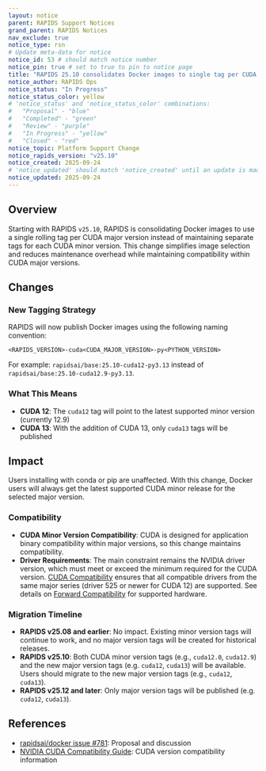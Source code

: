 ```yaml
---
layout: notice
parent: RAPIDS Support Notices
grand_parent: RAPIDS Notices
nav_exclude: true
notice_type: rsn
# Update meta-data for notice
notice_id: 53 # should match notice number
notice_pin: true # set to true to pin to notice page
title: "RAPIDS 25.10 consolidates Docker images to single tag per CUDA major version"
notice_author: RAPIDS Ops
notice_status: "In Progress"
notice_status_color: yellow
# 'notice_status' and 'notice_status_color' combinations:
#   "Proposal" - "blue"
#   "Completed" - "green"
#   "Review" - "purple"
#   "In Progress" - "yellow"
#   "Closed" - "red"
notice_topic: Platform Support Change
notice_rapids_version: "v25.10"
notice_created: 2025-09-24
# 'notice_updated' should match 'notice_created' until an update is made
notice_updated: 2025-09-24
---
```


## Overview

Starting with RAPIDS `v25.10`, RAPIDS is consolidating Docker images to use a single rolling tag per CUDA major version instead of maintaining separate tags for each CUDA minor version. This change simplifies image selection and reduces maintenance overhead while maintaining compatibility within CUDA major versions.

## Changes

### New Tagging Strategy

RAPIDS will now publish Docker images using the following naming convention:

```
<RAPIDS_VERSION>-cuda<CUDA_MAJOR_VERSION>-py<PYTHON_VERSION>
```

For example: `rapidsai/base:25.10-cuda12-py3.13` instead of `rapidsai/base:25.10-cuda12.9-py3.13`.

### What This Means

- **CUDA 12**: The `cuda12` tag will point to the latest supported minor version (currently 12.9)
- **CUDA 13**: With the addition of CUDA 13, only `cuda13` tags will be published

## Impact

Users installing with conda or pip are unaffected.
With this change, Docker users will always get the latest supported CUDA minor release for the selected major version.

### Compatibility

- **CUDA Minor Version Compatibility**: CUDA is designed for application binary compatibility within major versions, so this change maintains compatibility.
- **Driver Requirements**: The main constraint remains the NVIDIA driver version, which must meet or exceed the minimum required for the CUDA version. [CUDA Compatibility](https://docs.nvidia.com/deploy/cuda-compatibility/) ensures that all compatible drivers from the same major series (driver 525 or newer for CUDA 12) are supported. See details on [Forward Compatibility](https://docs.nvidia.com/deploy/cuda-compatibility/forward-compatibility.html) for supported hardware.

### Migration Timeline

- **RAPIDS v25.08 and earlier**: No impact. Existing minor version tags will continue to work, and no major version tags will be created for historical releases.
- **RAPIDS v25.10**: Both CUDA minor version tags (e.g., `cuda12.0`, `cuda12.9`) and the new major version tags (e.g. `cuda12`, `cuda13`) will be available. Users should migrate to the new major version tags (e.g., `cuda12`, `cuda13`).
- **RAPIDS v25.12 and later**: Only major version tags will be published (e.g. `cuda12`, `cuda13`).

## References

- [rapidsai/docker issue #781](https://github.com/rapidsai/docker/issues/781): Proposal and discussion
- [NVIDIA CUDA Compatibility Guide](https://docs.nvidia.com/deploy/cuda-compatibility/): CUDA version compatibility information
